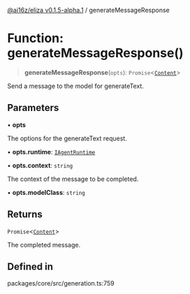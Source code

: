 [@ai16z/eliza v0.1.5-alpha.1](../index.md) / generateMessageResponse

# Function: generateMessageResponse()

> **generateMessageResponse**(`opts`): `Promise`\<[`Content`](../interfaces/Content.md)\>

Send a message to the model for generateText.

## Parameters

• **opts**

The options for the generateText request.

• **opts.runtime**: [`IAgentRuntime`](../interfaces/IAgentRuntime.md)

• **opts.context**: `string`

The context of the message to be completed.

• **opts.modelClass**: `string`

## Returns

`Promise`\<[`Content`](../interfaces/Content.md)\>

The completed message.

## Defined in

packages/core/src/generation.ts:759
